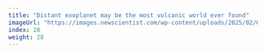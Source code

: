 ```yaml
---
title: "Distant exoplanet may be the most volcanic world ever found"
imageUrl: "https://images.newscientist.com/wp-content/uploads/2025/02/07223540/SEI_238793761.jpg?width=788"
index: 28
weight: 28
---
```

